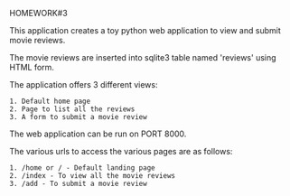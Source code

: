 HOMEWORK#3

This application creates a toy python web application to view and submit movie reviews.

The movie reviews are inserted into sqlite3 table named 'reviews' using HTML form.

The application offers 3 different views:

    1. Default home page
    2. Page to list all the reviews
    3. A form to submit a movie review

The web application can be run on PORT 8000.

The various urls to access the various pages are as follows:

    1. /home or / - Default landing page
    2. /index - To view all the movie reviews
    3. /add - To submit a movie review
    
